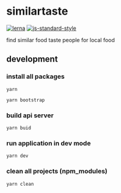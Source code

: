 # similartaste

[![lerna](https://img.shields.io/badge/maintained%20with-lerna-cc00ff.svg)](https://lernajs.io/)
[![js-standard-style](https://img.shields.io/badge/code%20style-standard-brightgreen.svg)](http://standardjs.com)

find similar food taste people for local food

## development

### install all packages

```yarn```

```yarn bootstrap```

### build api server

```yarn buid```

### run application in dev mode

```yarn dev```

### clean all projects (npm_modules)

```yarn clean```
